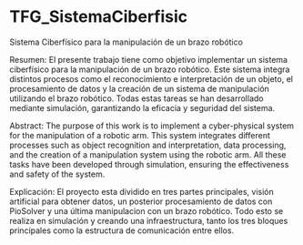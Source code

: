 # TFG_SistemaCiberfisic
Sistema Ciberfísico para la manipulación de un brazo robótico


Resumen:
  El presente trabajo tiene como objetivo implementar un sistema ciberfísico para la manipulación de un brazo robótico. Este sistema integra distintos procesos como el reconocimiento e interpretación de un objeto, el procesamiento de datos y la creación de un sistema de manipulación utilizando el brazo robótico. Todas estas tareas se han desarrollado mediante simulación, garantizando la eficacia y seguridad del sistema.

Abstract: 
  The purpose of this work is to implement a cyber-physical system for the manipulation of a robotic arm. This system integrates different processes such as object recognition and interpretation, data processing, and the creation of a manipulation system using the robotic arm. All these tasks have been developed through simulation, ensuring the effectiveness and safety of the system.


Explicación:
  El proyecto esta dividido en tres partes principales, visión artificial para obtener datos, un posterior procesamiento de datos con PioSolver y una última manipulacion con un brazo robótico. Todo esto se realiza en simulación y creando una infraestructura, tanto los tres bloques principales como la estructura de comunicación entre ellos.
  
